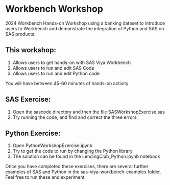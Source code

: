 # Workbench Workshop
2024 Workbench Hands-on Workshop using a banking dataset to introduce users to Workbench and demonstrate the integration of Python and SAS on SAS products.

This workshop:
- 
1. Allows users to get hands-on with SAS Viya Workbench
2. Allows users to run and edit SAS Code 
3. Allows users to run and edit Python code

You will have between 45-60 minutes of hands-on activity

SAS Exercise:
-
1. Open the sascode directory and then the file SASWorkshopExercise.sas
2. Try running the code, and find and correct the three errors

Python Exercise:
-
1. Open PythonWorkshopExercise.ipynb
2. Try to get the code to run by changing the Python library
3. The solution can be found in the LendingClub_Python.ipynb notebook

Once you have completed these exercises, there are several further examples of SAS and Python in the sas-viya-workbench-examples folder. Feel free to run these and experiment.
